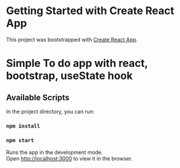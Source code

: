 # Getting Started with Create React App

This project was bootstrapped with [Create React App](https://github.com/facebook/create-react-app).

# Simple To do app with react, bootstrap, useState hook

## Available Scripts

In the project directory, you can run:

### `npm install`

### `npm start`

Runs the app in the development mode.\
Open [http://localhost:3000](http://localhost:3000) to view it in the browser.
